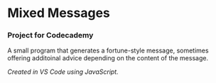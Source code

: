 # Mixed Messages

### Project for Codecademy

A small program that generates a fortune-style message, sometimes offering additoinal advice depending on the content of the message.

*Created in VS Code using JavaScript.*
